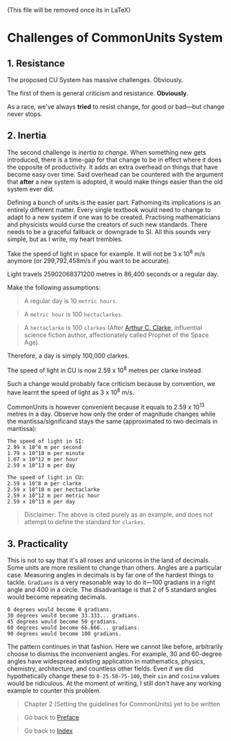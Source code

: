 (This file will be removed once its in LaTeX)
# Challenges of CommonUnits System

## 1. Resistance

The proposed CU System has massive challenges. Obviously.

The first of them is general criticism and resistance. **Obviously**.

As a race, we've always **tried** to resist change, for good or bad—but change never stops.

## 2. Inertia

The second challenge is _inertia to change_. When something new gets introduced, there is a time-gap for that change to be in effect where it does the opposite of productivity. It adds an extra overhead on things that have become easy over time. Said overhead can be countered with the argument that **after** a new system is adopted, it would make things easier than the old system ever did.

Defining a bunch of units is the easier part. Fathoming its implications is an entirely different matter. Every single textbook would need to change to adapt to a new system if one was to be created. Practising mathematicians and physicists would curse the creators of such new standards. There needs to be a graceful fallback or downgrade to SI. All this sounds very simple, but as I write, my heart trembles.

Take the speed of light in space for example. It will not be 3 x 10<sup>8</sup> m/s anymore (or 299,792,458m/s if you want to be accurate).

Light travels 25902068371200 metres in 86,400 seconds or a regular day.

Make the following assumptions:

> A regular day is 10 `metric hours`.

> A `metric hour` is 100 `hectaclarkes`.

> A  `hectaclarke` is 100 `clarkes` (After [Arthur C. Clarke](https://en.wikipedia.org/wiki/Arthur_C._Clarke), influential science fiction author, affectionately called Prophet of the Space Age).

Therefore, a day is simply 100,000 clarkes.

The speed of light in CU is now 2.59 x 10<sup>8</sup> metres per clarke instead.

Such a change would probably face criticism because by convention, we have learnt the speed of light as 3 x 10<sup>8</sup> m/s.

CommonUnits is however convenient because it equals to 2.59 x 10<sup>13</sup> metres in a day. Observe how only the order of magnitude changes while the mantissa/significand stays the same (approximated to two decimals in mantissa):

```
The speed of light in SI:
2.99 x 10^8 m per second
1.79 x 10^10 m per minute
1.07 x 10^12 m per hour
2.59 x 10^13 m per day

The speed of light in CU:
2.59 x 10^8 m per clarke
2.59 x 10^10 m per hectaclarke
2.59 x 10^12 m per metric hour
2.59 x 10^13 m per day
```

> Disclaimer: The above is cited purely as an example, and does not attempt to define the standard for `clarkes`.

## 3. Practicality
This is not to say that it's all roses and unicorns in the land of decimals. Some units are more resilient to change than others. Angles are a particular case. Measuring angles in decimals is by far one of the hardest things to tackle. `Gradians` is a very reasonable way to do it—100 gradians in a right angle and 400 in a circle. The disadvantage is that 2 of 5 standard angles would become repeating decimals.

```
0 degrees would become 0 gradians.
30 degrees would become 33.333... gradians.
45 degrees would become 50 gradians.
60 degrees would become 66.666... gradians.
90 degrees would become 100 gradians.
```

The pattern continues in that fashion. Here we cannot like before, arbitrarily choose to dismiss the inconvenient angles. For example, 30 and 60-degree angles have widespread existing application in mathematics, physics, chemistry, architecture, and countless other fields. Even if we did hypothetically change these to `0-25-50-75-100`, their `sin` and `cosine` values would be ridiculous. At the moment of writing, I still don't have any working example to counter this problem.

> Chapter 2 (Setting the guidelines for CommonUnits) yet to be written

> Go back to [Preface](0.Preface.md)

> Go back to [Index](../README.md#chapters)
